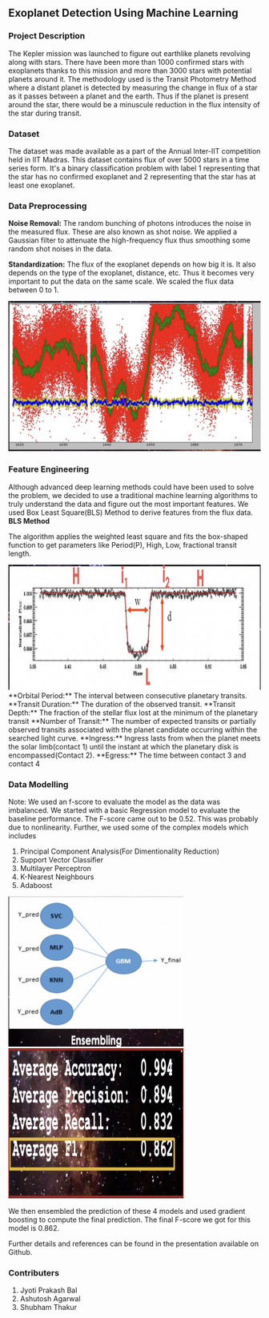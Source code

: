 ## Exoplanet Detection Using Machine Learning


### Project Description
The Kepler mission was launched to figure out earthlike planets revolving along with stars. There have been more than 1000 confirmed stars with exoplanets thanks to this mission and more than 3000 stars with potential planets around it. The methodology used is the Transit Photometry Method where a distant planet is detected by measuring the change in flux of a star as it passes between a planet and the earth. Thus if the planet is present around the star, there would be a minuscule reduction in the flux intensity of the star during transit.

### Dataset

The dataset was made available as a part of the Annual Inter-IIT competition held in IIT Madras. This dataset contains flux of over 5000 stars in a time series form. It's a binary classification problem with label 1 representing that the star has no confirmed exoplanet and 2 representing that the star has at least one exoplanet.

### Data Preprocessing

**Noise Removal:**
The random bunching of photons introduces the noise in the measured flux. These are also known as shot noise. We applied a Gaussian filter to attenuate the high-frequency flux thus smoothing some random shot noises in the data.

**Standardization:**
The flux of the exoplanet depends on how big it is. It also depends on the type of the exoplanet, distance, etc. Thus it becomes very important to put the data on the same scale. We scaled the flux data between 0 to 1.

<img src="images/denoise_flux.png" width="600" height="300" /> 

### Feature Engineering

Although advanced deep learning methods could have been used to solve the problem, we decided to use a traditional machine learning algorithms to truly understand the data and figure out the most important features. We used Box Least Square(BLS) Method to derive features from the flux data. 
**BLS Method**

The algorithm applies the weighted least square and fits the box-shaped function to get parameters like Period(P), High, Low, fractional transit length.

<img src="images/BLS.png" width="600" height="250" /> 
**Orbital Period:** The interval between consecutive planetary transits.
**Transit Duration:** The duration of the observed transit.
**Transit Depth:** The fraction of the stellar flux lost at the minimum of the planetary transit
**Number of Transit:** The number of expected transits or partially observed transits associated with the planet candidate occurring within the searched light curve.
**Ingress:** Ingress lasts from when the planet meets the solar limb(contact 1) until the instant at which the planetary disk is encompassed(Contact 2).
**Egress:** The time between contact 3 and contact 4


### Data Modelling

Note: We used an f-score to evaluate the model as the data was imbalanced. 
We started with a basic Regression model to evaluate the baseline performance. The F-score came out to be 0.52. This was probably due to nonlinearity. Further, we used some of the complex models which includes

1. Principal Component Analysis(For Dimentionality Reduction)
2. Support Vector Classifier
3. Multilayer Perceptron
4. K-Nearest Neighbours
5. Adaboost

<img src="images/Ensemble.png" width="350" height="300" /> <img src="images/Perfomance.png" width="350" height="300" />


We then ensembled the prediction of these 4 models and used gradient boosting to compute the final prediction. The final F-score we got for this model is 0.862.

Further details and references can be found in the presentation available on Github.

### Contributers
1. Jyoti Prakash Bal
2. Ashutosh Agarwal
3. Shubham Thakur
